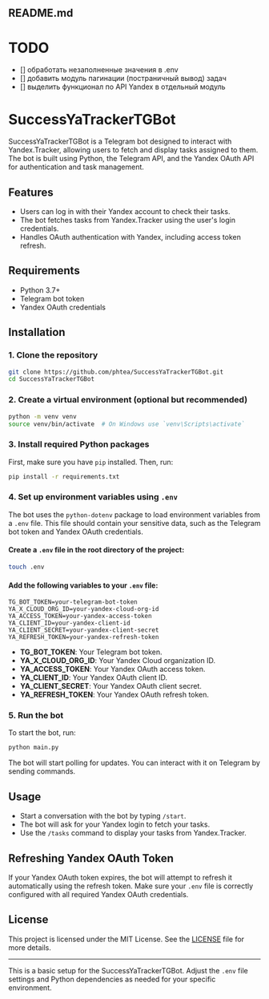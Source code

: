 ## README.md

# TODO
- [] обработать незаполненные значения в .env
- [] добавить модуль пагинации (постраничный вывод) задач
- [] выделить функционал по API Yandex в отдельный модуль

# SuccessYaTrackerTGBot

SuccessYaTrackerTGBot is a Telegram bot designed to interact with Yandex.Tracker, allowing users to fetch and display tasks assigned to them. The bot is built using Python, the Telegram API, and the Yandex OAuth API for authentication and task management.

## Features

- Users can log in with their Yandex account to check their tasks.
- The bot fetches tasks from Yandex.Tracker using the user's login credentials.
- Handles OAuth authentication with Yandex, including access token refresh.

## Requirements

- Python 3.7+
- Telegram bot token
- Yandex OAuth credentials

## Installation

### 1. Clone the repository

```bash
git clone https://github.com/phtea/SuccessYaTrackerTGBot.git
cd SuccessYaTrackerTGBot
```

### 2. Create a virtual environment (optional but recommended)

```bash
python -m venv venv
source venv/bin/activate  # On Windows use `venv\Scripts\activate`
```

### 3. Install required Python packages

First, make sure you have `pip` installed. Then, run:

```bash
pip install -r requirements.txt
```

### 4. Set up environment variables using `.env`

The bot uses the `python-dotenv` package to load environment variables from a `.env` file. This file should contain your sensitive data, such as the Telegram bot token and Yandex OAuth credentials.

#### Create a `.env` file in the root directory of the project:

```bash
touch .env
```

#### Add the following variables to your `.env` file:

```env
TG_BOT_TOKEN=your-telegram-bot-token
YA_X_CLOUD_ORG_ID=your-yandex-cloud-org-id
YA_ACCESS_TOKEN=your-yandex-access-token
YA_CLIENT_ID=your-yandex-client-id
YA_CLIENT_SECRET=your-yandex-client-secret
YA_REFRESH_TOKEN=your-yandex-refresh-token
```

- **TG_BOT_TOKEN**: Your Telegram bot token.
- **YA_X_CLOUD_ORG_ID**: Your Yandex Cloud organization ID.
- **YA_ACCESS_TOKEN**: Your Yandex OAuth access token.
- **YA_CLIENT_ID**: Your Yandex OAuth client ID.
- **YA_CLIENT_SECRET**: Your Yandex OAuth client secret.
- **YA_REFRESH_TOKEN**: Your Yandex OAuth refresh token.

### 5. Run the bot

To start the bot, run:

```bash
python main.py
```

The bot will start polling for updates. You can interact with it on Telegram by sending commands.

## Usage

- Start a conversation with the bot by typing `/start`.
- The bot will ask for your Yandex login to fetch your tasks.
- Use the `/tasks` command to display your tasks from Yandex.Tracker.

## Refreshing Yandex OAuth Token

If your Yandex OAuth token expires, the bot will attempt to refresh it automatically using the refresh token. Make sure your `.env` file is correctly configured with all required Yandex OAuth credentials.

## License

This project is licensed under the MIT License. See the [LICENSE](LICENSE) file for more details.

---

This is a basic setup for the SuccessYaTrackerTGBot. Adjust the `.env` file settings and Python dependencies as needed for your specific environment.
